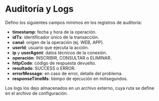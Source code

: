 # Auditoría y Logs
Defino los siguientes campos mínimos en los registros de auditoría:

- **timestamp**: fecha y hora de la operación.
- **idTx**: identificador único de la transacción.
- **canal**: origen de la operación (ej. WEB, APP).
- **userId**: usuario que ejecuta la acción.
- **ip** y **userAgent**: datos técnicos de la conexión.
- **operación**: INSCRIBIR, CONSULTAR o ELIMINAR.
- **httpCode**: código de respuesta devuelto.
- **resultado**: SUCCESS o ERROR.
- **errorMessage**: en caso de error, detalle del problema.
- **responseTimeMs**: tiempo de ejecución en milisegundos.

Los logs los dejo almacenados en un archivo externo, cuya ruta se define en el archivo de configuración.